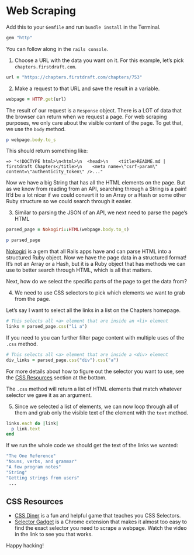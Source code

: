 # Web Scraping

Add this to your `Gemfile` and run `bundle install` in the Terminal.

```ruby
gem "http"
```

You can follow along in the `rails console`.

1. Choose a URL with the data you want on it. For this example, let’s pick `chapters.firstdraft.com`.

```ruby
url = "https://chapters.firstdraft.com/chapters/753"
```
    
2. Make a request to that URL and save the result in a variable.
```ruby
webpage = HTTP.get(url)
```

The result of our request is a `Response` object.
There is a LOT of data that the browser can return when we request a page. For web scraping purposes, we only care about the visible content of the page. To get that, we use the `body` method.

```ruby
p webpage.body.to_s
```

This should return something like:

```shell
=> "<!DOCTYPE html>\n<html>\n  <head>\n    <title>README.md | firstdraft Chapters</title>\n    <meta name=\"csrf-param\" content=\"authenticity_token\" />..."
```  

Now we have a big String that has all the HTML elements on the page. But as we know from reading from an API, searching through a String is a pain! It’d be a lot nicer if we could convert it to an Array or a Hash or some other Ruby structure so we could search through it easier.
	
3. Similar to parsing the JSON of an API, we next need to parse the page’s HTML

```ruby
parsed_page = Nokogiri::HTML(webpage.body.to_s)

p parsed_page
```
    
[Nokogiri](https://github.com/sparklemotion/nokogiri) is a gem that all Rails apps have and can parse HTML into a structured Ruby object. Now we have the page data in a structured format! It’s not an Array or a Hash, but it is a Ruby object that has methods we can use to better search through HTML, which is all that matters.
    
Next, how do we select the specific parts of the page to get the data from?

4. We need to use CSS selectors to pick which elements we want to grab from the page.

Let’s say I want to select all the links in a list on the Chapters homepage.

```ruby
# This selects all <a> element that are inside an <li> element 
links = parsed_page.css("li a")
```

If you need to you can further filter page content with multiple uses of the `.css` method.

```ruby
# This selects all <a> element that are inside a <div> element 
div_links = parsed_page.css("div").css("a")
```

For more details about how to figure out the selector you want to use, see the [CSS Resources](#css-resources) section at the bottom.

The `.css` method will return a list of HTML elements that match whatever selector we gave it as an argument.

5. Since we selected a list of elements, we can now loop through all of them and grab only the visible text of the element with the `text` method.

```ruby
links.each do |link|
  p link.text
end
```

If we run the whole code we should get the text of the links we wanted:

```bash
"The One Reference"
"Nouns, verbs, and grammar"
"A few program notes"
"String"
"Getting strings from users"
 ...
```

## CSS Resources

- [CSS Diner](https://flukeout.github.io/) is a fun and helpful game that teaches you CSS Selectors.
- [Selector Gadget](https://selectorgadget.com/) is a Chrome extension that makes it almost too easy to find the exact selector you need to scrape a webpage. Watch the video in the link to see you that works.

Happy hacking!
